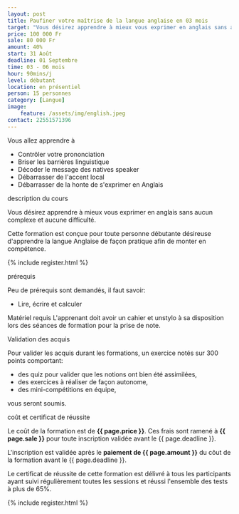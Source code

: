 ```yaml
---
layout: post
title: Paufiner votre maîtrise de la langue anglaise en 03 mois
target: "Vous désirez apprendre à mieux vous exprimer en anglais sans aucun complexe et aucune difficulté, alors cette formation est faites pour vous."
price: 100 000 Fr
sale: 80 000 Fr
amount: 40%
start: 31 Août
deadline: 01 Septembre
time: 03 - 06 mois
hour: 90mins/j
level: débutant
location: en présentiel
person: 15 personnes 
category: [Langue]
image:
    feature: /assets/img/english.jpeg
contact: 22551571396
---
```


<p class="text-muted text-uppercase h4 border-bottom py-3">
Vous allez apprendre à </p>

* Contrôler votre prononciation
* Briser les barrières linguistique
* Décoder le message des natives speaker
* Débarrasser de l'accent local
* Débarrasser de la honte de s'exprimer en Anglais

<p id="about-course" class="text-muted text-uppercase h4 border-bottom py-3">description du cours</p>

Vous désirez apprendre à mieux vous exprimer en anglais sans aucun complexe et aucune difficulté.

Cette formation est conçue pour toute personne débutante désireuse d'apprendre la langue Anglaise de façon pratique afin de monter en compétence.

<!-- inscription -->
{% include register.html %}

<p class="text-muted text-uppercase h4 border-bottom py-3">prérequis</p>

Peu de prérequis sont demandés, il faut savoir:
* Lire, écrire et calculer

Matériel requis
L'apprenant doit avoir un cahier et unstylo à sa disposition lors des séances de formation pour la prise de note.

<p class="text-muted text-uppercase h4 border-bottom py-3">
Validation des acquis</p>

Pour valider les acquis durant les formations, un exercice notés sur 300 points comportant:

* des quiz pour valider que les notions ont bien été assimilées,
* des exercices à réaliser de façon autonome,
* des mini-compétitions en équipe,

vous seront soumis.

<div class="bg-light p-4">
<p id="price" class="text-uppercase h4 border-bottom py-3">coût et certificat de réussite</p>

Le coût de la formation est de <strong>{{ page.price }}</strong>. Ces frais sont ramené à <strong>{{ page.sale }}</strong> pour toute inscription validée avant le {{ page.deadline }}.

L'inscription est validée après le <strong>paiement de {{ page.amount }}</strong> du côut de la formation avant le {{ page.deadline }}.

Le certificat de réussite de cette formation est délivré à tous les participants ayant suivi régulièrement toutes les sessions et réussi l'ensemble des tests à plus de 65%.

<!-- inscription -->
{% include register.html %}


